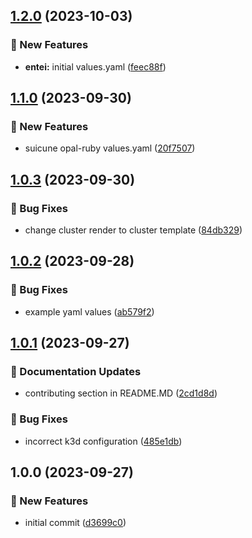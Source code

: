 ## [1.2.0](https://github.com/AtomiCloud/sulfoxide.boron/compare/v1.1.0...v1.2.0) (2023-10-03)


### 🚀 New Features

* **entei:** initial values.yaml ([feec88f](https://github.com/AtomiCloud/sulfoxide.boron/commit/feec88fd2e2db6266ec30c770fbb3cda79ada072))

## [1.1.0](https://github.com/AtomiCloud/sulfoxide.boron/compare/v1.0.3...v1.1.0) (2023-09-30)


### 🚀 New Features

* suicune opal-ruby values.yaml ([20f7507](https://github.com/AtomiCloud/sulfoxide.boron/commit/20f7507d002959a87dff16e379d52407ac5e27c9))

## [1.0.3](https://github.com/AtomiCloud/sulfoxide.boron/compare/v1.0.2...v1.0.3) (2023-09-30)


### 🐛 Bug Fixes

* change cluster render to cluster template ([84db329](https://github.com/AtomiCloud/sulfoxide.boron/commit/84db3290302b000cd991c41a4f2791237d576cd1))

## [1.0.2](https://github.com/AtomiCloud/sulfoxide.boron/compare/v1.0.1...v1.0.2) (2023-09-28)


### 🐛 Bug Fixes

* example yaml values ([ab579f2](https://github.com/AtomiCloud/sulfoxide.boron/commit/ab579f2c9defccc9f33551399a49f53684b37250))

## [1.0.1](https://github.com/AtomiCloud/sulfoxide.boron/compare/v1.0.0...v1.0.1) (2023-09-27)


### 📝 Documentation Updates

* contributing section in README.MD ([2cd1d8d](https://github.com/AtomiCloud/sulfoxide.boron/commit/2cd1d8dac5454700663d884f4736b347d8fe4d69))


### 🐛 Bug Fixes

* incorrect k3d configuration ([485e1db](https://github.com/AtomiCloud/sulfoxide.boron/commit/485e1db53bd3f4bd5bdd54ce5b5a8c51b1e01714))

## 1.0.0 (2023-09-27)


### 🚀 New Features

* initial commit ([d3699c0](https://github.com/AtomiCloud/sulfoxide.boron/commit/d3699c0d0eaf635ee46e91095079ddac8b712650))
